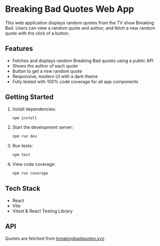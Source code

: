 # Breaking Bad Quotes Web App

This web application displays random quotes from the TV show Breaking Bad. Users can view a random quote and author, and fetch a new random quote with the click of a button.

## Features

- Fetches and displays random Breaking Bad quotes using a public API
- Shows the author of each quote
- Button to get a new random quote
- Responsive, modern UI with a dark theme
- Fully tested with 100% code coverage for all app components

## Getting Started

1. Install dependencies:
   ```bash
   npm install
   ```
2. Start the development server:
   ```bash
   npm run dev
   ```
3. Run tests:
   ```bash
   npm test
   ```
4. View code coverage:
   ```bash
   npm run coverage
   ```

## Tech Stack

- React
- Vite
- Vitest & React Testing Library

## API

Quotes are fetched from [breakingbadquotes.xyz](https://breakingbadquotes.xyz/).
